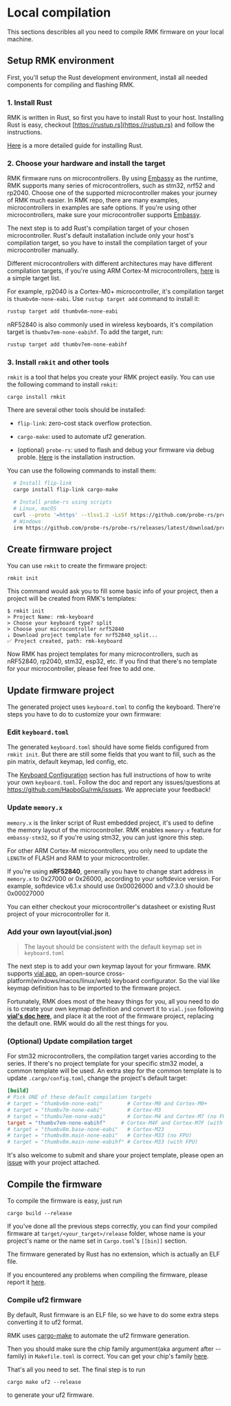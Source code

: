 # Local compilation

This sections describles all you need to compile RMK firmware on your local machine.

## Setup RMK environment

First, you'll setup the Rust development environment, install all needed components for compiling and flashing RMK.

### 1. Install Rust

RMK is written in Rust, so first you have to install Rust to your host. Installing Rust is easy, checkout [https://rustup.rs](https://rustup.rs) and follow the instructions.

[Here](https://doc.rust-lang.org/book/ch01-01-installation.html) is a more detailed guide for installing Rust.

### 2. Choose your hardware and install the target

RMK firmware runs on microcontrollers. By using [Embassy](https://github.com/embassy-rs/embassy) as the runtime, RMK supports many series of microcontrollers, such as stm32, nrf52 and rp2040. Choose one of the supported microcontroller makes your journey of RMK much easier. In RMK repo, there are many examples, microcontrollers in examples are safe options. If you're using other microcontrollers, make sure your microcontroller supports [Embassy](https://github.com/embassy-rs/embassy).

The next step is to add Rust's compilation target of your chosen microcontroller. Rust's default installation include only your host's compilation target, so you have to install the compilation target of your microcontroller manually.

Different microcontrollers with different architectures may have different compilation targets, if you're using ARM Cortex-M microcontrollers, [here](https://docs.rust-embedded.org/book/intro/install.html#rust-toolchain) is a simple target list.

For example, rp2040 is a Cortex-M0+ microcontroller, it's compilation target is `thumbv6m-none-eabi`. Use `rustup target add` command to install it:

```bash
rustup target add thumbv6m-none-eabi
```

nRF52840 is also commonly used in wireless keyboards, it's compilation target is `thumbv7em-none-eabihf`. To add the target, run:

```bash
rustup target add thumbv7em-none-eabihf
```

### 3. Install `rmkit` and other tools

`rmkit` is a tool that helps you create your RMK project easily. You can use the following command to install `rmkit`:

```shell
cargo install rmkit
```

There are several other tools should be installed:

- `flip-link`: zero-cost stack overflow protection.

- `cargo-make`: used to automate uf2 generation.

- (optional) `probe-rs`: used to flash and debug your firmware via debug proble. [Here](https://probe.rs/docs/getting-started/installation/) is the installation instruction.


You can use the following commands to install them:

```bash
  # Install flip-link
  cargo install flip-link cargo-make

  # Install probe-rs using scripts
  # Linux, macOS
  curl --proto '=https' --tlsv1.2 -LsSf https://github.com/probe-rs/probe-rs/releases/latest/download/probe-rs-tools-installer.sh | sh
  # Windows
  irm https://github.com/probe-rs/probe-rs/releases/latest/download/probe-rs-tools-installer.ps1 | iex
  ```

## Create firmware project

You can use `rmkit` to create the firmware project:

```shell
rmkit init
```

This command would ask you to fill some basic info of your project, then a project will be created from RMK's templates: 

```shell
$ rmkit init                                                                
> Project Name: rmk-keyboard
> Choose your keyboard type? split
> Choose your microcontroller nrf52840
⇣ Download project template for nrf52840_split...
✅ Project created, path: rmk-keyboard
```

Now RMK has project templates for many microcontrollers, such as nRF52840, rp2040, stm32, esp32, etc. If you find that there's no template for your microcontroller, please feel free to add one.

## Update firmware project

The generated project uses `keyboard.toml` to config the keyboard. There're steps you have to do to customize your own firmware:

### Edit `keyboard.toml`

The generated `keyboard.toml` should have some fields configured from `rmkit init`. But there are still some fields that you want to fill, such as the pin matrix, default keymap, led config, etc.

The [Keyboard Configuration](../keyboard_configuration.md) section has full instructions of how to write your own `keyboard.toml`. Follow the doc and report any issues/questions at <https://github.com/HaoboGu/rmk/issues>. We appreciate your feedback!

### Update `memory.x`

`memory.x` is the linker script of Rust embedded project, it's used to define the memory layout of the microcontroller. RMK enables `memory-x` feature for `embassy-stm32`, so if you're using stm32, you can just ignore this step.

For other ARM Cortex-M microcontrollers, you only need to update the `LENGTH` of FLASH and RAM to your microcontroller.

If you're using **nRF52840**, generally you have to change start address in `memory.x` to 0x27000 or 0x26000, according to your softdevice version. For example, softdevice v6.1.x should use 0x00026000 and v7.3.0 should be 0x00027000

You can either checkout your microcontroller's datasheet or existing Rust project of your microcontroller for it.

### Add your own layout(vial.json)

> The layout should be consistent with the default keymap set in `keyboard.toml`

The next step is to add your own keymap layout for your firmware. RMK supports [vial app](https://get.vial.today/), an
open-source cross-platform(windows/macos/linux/web) keyboard configurator. So the vial like keymap definition has to be
imported to the firmware project.

Fortunately, RMK does most of the heavy things for you, all you need to do is to create your own keymap definition and
convert it to `vial.json` following **[vial's doc here](https://get.vial.today/docs/porting-to-via.html)**, and place it
at the root of the firmware project, replacing the default one. RMK would do all the rest things for you.

### (Optional) Update compilation target

For stm32 microcontrollers, the compilation target varies according to the series. If there's no project template for your specific stm32 model, a common template will be used. An extra step for the common template is to update `.cargo/config.toml`, change the project's default target:

```toml
[build]
# Pick ONE of these default compilation targets
# target = "thumbv6m-none-eabi"        # Cortex-M0 and Cortex-M0+
# target = "thumbv7m-none-eabi"        # Cortex-M3
# target = "thumbv7em-none-eabi"       # Cortex-M4 and Cortex-M7 (no FPU)
target = "thumbv7em-none-eabihf"     # Cortex-M4F and Cortex-M7F (with FPU)
# target = "thumbv8m.base-none-eabi"   # Cortex-M23
# target = "thumbv8m.main-none-eabi"   # Cortex-M33 (no FPU)
# target = "thumbv8m.main-none-eabihf" # Cortex-M33 (with FPU)
```

It's also welcome to submit and share your project template, please open an [issue](https://github.com/HaoboGu/rmk-template/issues) with your project attached. 

## Compile the firmware

To compile the firmware is easy, just run

```shell
cargo build --release
```

If you've done all the previous steps correctly, you can find your compiled firmware at `target/<your_target>/release` folder, whose name is your project's name or the name set in `Cargo.toml`'s `[[bin]]` section.

The firmware generated by Rust has no extension, which is actually an ELF file.

If you encountered any problems when compiling the firmware, please report it [here](https://github.com/HaoboGu/rmk/issues).

### Compile uf2 firmware

By default, Rust firmware is an ELF file, so we have to do some extra steps converting it to uf2 format.

RMK uses [cargo-make](https://github.com/sagiegurari/cargo-make) to automate the uf2 firmware generation.

Then you should make sure the chip family argument(aka argument after --family) in `Makefile.toml` is correct. You can get your chip's family [here](https://git.sr.ht/~fenris/hex-to-uf2/tree/main/item/hex_to_uf2/src/families.rs#L7).

That's all you need to set. The final step is to run

```shell
cargo make uf2 --release
```

to generate your uf2 firmware.
